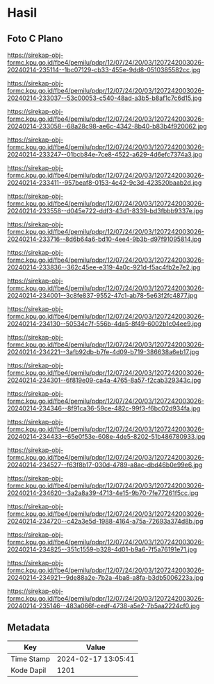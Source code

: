 # Hasil

## Foto C Plano

https://sirekap-obj-formc.kpu.go.id/fbe4/pemilu/pdpr/12/07/24/20/03/1207242003026-20240214-235114--1bc07129-cb33-455e-9dd8-0510385582cc.jpg

https://sirekap-obj-formc.kpu.go.id/fbe4/pemilu/pdpr/12/07/24/20/03/1207242003026-20240214-233037--53c00053-c540-48ad-a3b5-b8af1c7c6d15.jpg

https://sirekap-obj-formc.kpu.go.id/fbe4/pemilu/pdpr/12/07/24/20/03/1207242003026-20240214-233058--68a28c98-ae6c-4342-8b40-b83b4f920062.jpg

https://sirekap-obj-formc.kpu.go.id/fbe4/pemilu/pdpr/12/07/24/20/03/1207242003026-20240214-233247--01bcb84e-7ce8-4522-a629-4d6efc7374a3.jpg

https://sirekap-obj-formc.kpu.go.id/fbe4/pemilu/pdpr/12/07/24/20/03/1207242003026-20240214-233411--957beaf8-0153-4c42-9c3d-423520baab2d.jpg

https://sirekap-obj-formc.kpu.go.id/fbe4/pemilu/pdpr/12/07/24/20/03/1207242003026-20240214-233558--d045e722-ddf3-43d1-8339-bd3fbbb9337e.jpg

https://sirekap-obj-formc.kpu.go.id/fbe4/pemilu/pdpr/12/07/24/20/03/1207242003026-20240214-233716--8d6b64a6-bd10-4ee4-9b3b-d97f91095814.jpg

https://sirekap-obj-formc.kpu.go.id/fbe4/pemilu/pdpr/12/07/24/20/03/1207242003026-20240214-233836--362c45ee-e319-4a0c-921d-f5ac4fb2e7e2.jpg

https://sirekap-obj-formc.kpu.go.id/fbe4/pemilu/pdpr/12/07/24/20/03/1207242003026-20240214-234001--3c8fe837-9552-47c1-ab78-5e63f2fc4877.jpg

https://sirekap-obj-formc.kpu.go.id/fbe4/pemilu/pdpr/12/07/24/20/03/1207242003026-20240214-234130--50534c7f-556b-4da5-8f49-6002b1c04ee9.jpg

https://sirekap-obj-formc.kpu.go.id/fbe4/pemilu/pdpr/12/07/24/20/03/1207242003026-20240214-234221--3afb92db-b7fe-4d09-b719-386638a6eb17.jpg

https://sirekap-obj-formc.kpu.go.id/fbe4/pemilu/pdpr/12/07/24/20/03/1207242003026-20240214-234301--6f819e09-ca4a-4765-8a57-f2cab329343c.jpg

https://sirekap-obj-formc.kpu.go.id/fbe4/pemilu/pdpr/12/07/24/20/03/1207242003026-20240214-234346--8f91ca36-59ce-482c-99f3-f6bc02d934fa.jpg

https://sirekap-obj-formc.kpu.go.id/fbe4/pemilu/pdpr/12/07/24/20/03/1207242003026-20240214-234433--65e0f53e-608e-4de5-8202-51b486780933.jpg

https://sirekap-obj-formc.kpu.go.id/fbe4/pemilu/pdpr/12/07/24/20/03/1207242003026-20240214-234527--f63f8b17-030d-4789-a8ac-dbd46b0e99e6.jpg

https://sirekap-obj-formc.kpu.go.id/fbe4/pemilu/pdpr/12/07/24/20/03/1207242003026-20240214-234620--3a2a8a39-4713-4e15-9b70-7fe77261f5cc.jpg

https://sirekap-obj-formc.kpu.go.id/fbe4/pemilu/pdpr/12/07/24/20/03/1207242003026-20240214-234720--c42a3e5d-1988-4164-a75a-72693a374d8b.jpg

https://sirekap-obj-formc.kpu.go.id/fbe4/pemilu/pdpr/12/07/24/20/03/1207242003026-20240214-234825--351c1559-b328-4d01-b9a6-7f5a76191e71.jpg

https://sirekap-obj-formc.kpu.go.id/fbe4/pemilu/pdpr/12/07/24/20/03/1207242003026-20240214-234921--9de88a2e-7b2a-4ba8-a8fa-b3db5006223a.jpg

https://sirekap-obj-formc.kpu.go.id/fbe4/pemilu/pdpr/12/07/24/20/03/1207242003026-20240214-235146--483a066f-cedf-4738-a5e2-7b5aa2224cf0.jpg


## Metadata

| Key        | Value               |
| ---------- | ------------------- |
| Time Stamp | 2024-02-17 13:05:41 |
| Kode Dapil | 1201                |



